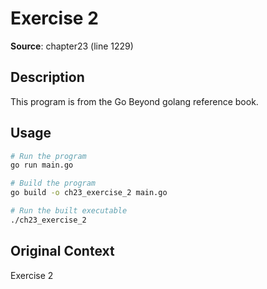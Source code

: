 # Exercise 2

**Source**: chapter23 (line 1229)

## Description

This program is from the Go Beyond golang reference book.

## Usage

```bash
# Run the program
go run main.go

# Build the program
go build -o ch23_exercise_2 main.go

# Run the built executable
./ch23_exercise_2
```

## Original Context

Exercise 2

